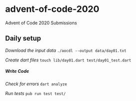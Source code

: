 # advent-of-code-2020
 Advent of Code 2020 Submissions

## Daily setup
*Download the input data*
`./aocdl --output data/day01.txt`

*Create dart files*
`touch lib/day01.dart test/day01_test.dart`


##### _Write Code_
*Check for errors*
`dart analyze`

*Run tests*
`pub run test test/`
